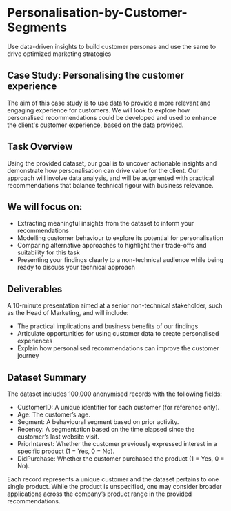 # Personalisation-by-Customer-Segments
Use data-driven insights to build customer personas and use the same to drive optimized marketing strategies

## Case Study: Personalising the customer experience
The aim of this case study is to use data to provide a more relevant and engaging experience for customers. We will look to explore how personalised recommendations could be developed and used to enhance the client's customer experience, based on the data provided.

## Task Overview
Using the provided dataset, our goal is to uncover actionable insights and demonstrate how personalisation can drive value for the client. Our approach will involve data analysis, and will be augmented with practical recommendations that balance technical rigour with business relevance.

## We will focus on:
 - Extracting meaningful insights from the dataset to inform your recommendations
 - Modelling customer behaviour to explore its potential for personalisation
 - Comparing alternative approaches to highlight their trade-offs and suitability for this task
 - Presenting your findings clearly to a non-technical audience while being ready to discuss your technical approach

## Deliverables
A 10-minute presentation aimed at a senior non-technical stakeholder, such as the Head of Marketing, and will include: 
 - The practical implications and business benefits of our findings
 - Articulate opportunities for using customer data to create personalised experiences
 - Explain how personalised recommendations can improve the customer journey

## Dataset Summary
The dataset includes 100,000 anonymised records with the following fields:
 - CustomerID: A unique identifier for each customer (for reference only).
 - Age: The customer’s age.
 - Segment: A behavioural segment based on prior activity.
 - Recency: A segmentation based on the time elapsed since the customer’s last website visit.
 - PriorInterest: Whether the customer previously expressed interest in a specific product (1 = Yes, 0 = No).
 - DidPurchase: Whether the customer purchased the product (1 = Yes, 0 = No).

Each record represents a unique customer and the dataset pertains to one single product. While the product is unspecified, one may consider broader applications across the company’s product range in the provided recommendations.
